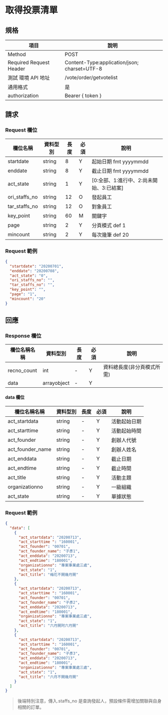 # 取得投票清單

## 規格

| 項目                    | 說明                                         |
| ----------------------- | -------------------------------------------- |
| Method                  | POST                                         |
| Required Request Header | Content-Type:application/json; charset=UTF-8 |
| 測試 環境 API 地址      | /vote/order/getvotelist                      |
| 通用格式                | 是                                           |
| authorization           | Bearer { token }                             |

## 請求

### Request 欄位

| 欄位名稱      | 資料型別 | 長度 | 必須 | 說明                                     |
| ------------- | -------- | ---- | ---- | ---------------------------------------- |
| startdate     | string   | 8    | Y    | 起始日期 fmt yyyymmdd                    |
| enddate       | string   | 8    | Y    | 截止日期 fmt yyyymmdd                    |
| act_state     | string   | 1    | Y    | [0:全部、1:進行中、2:尚未開始、3:已結案] |
| ori_staffs_no | string   | 12   | O    | 發起員工                                 |
| tar_staffs_no | string   | 12   | O    | 對象員工                                 |
| key_point     | string   | 60   | M    | 關鍵字                                   |
| page          | string   | 2    | Y    | 分頁模式 def 1                           |
| mincount      | string   | 2    | Y    | 每次幾筆 def 20                          |

### Request 範例

```json
{
  "startdate": "20200701",
  "enddate": "20200708",
  "act_state": "0",
  "ori_staffs_no": "",
  "tar_staffs_no": "",
  "key_point": "",
  "page": "1",
  "mincount": "20"
}
```

## 回應

### Response 欄位

| 欄位名稱名稱 | 資料型別    | 長度 | 必須 | 說明                       |
| ------------ | ----------- | ---- | ---- | -------------------------- |
| recno_count  | int         | -    | Y    | 資料總長度(非分頁模式所需) |
| data         | arrayobject | -    | Y    |                            |

#### data 欄位

| 欄位名稱名稱     | 資料型別 | 長度 | 必須 | 說明         |
| ---------------- | -------- | ---- | ---- | ------------ |
| act_startdata    | string   | -    | Y    | 活動起始日期 |
| act_starttime    | string   | -    | Y    | 活動起始時間 |
| act_founder      | string   | -    | Y    | 創辦人代號   |
| act_founder_name | string   | -    | Y    | 創辦人姓名   |
| act_enddata      | string   | -    | Y    | 截止日期     |
| act_endtime      | string   | -    | Y    | 截止時間     |
| act_title        | string   | -    | Y    | 活動主題     |
| organizationno   | string   | -    | Y    | 一級組織     |
| act_state        | string   | -    | Y    | 單據狀態     |

### Request 範例

```json
{
  "data": [
    {
      "act_startdata": "20200713",
      "act_starttime ": "160001",
      "act_founder": "00701",
      "act_founder_name": "子彥1",
      "act_enddata": "20200713",
      "act_endtime": "180001",
      "organizationno": "專案事業處三處",
      "act_state": "1",
      "act_title": "梅花不開幾月開"
    },
    {
      "act_startdata": "20200713",
      "act_starttime ": "160001",
      "act_founder": "00701",
      "act_founder_name": "子彥2",
      "act_enddata": "20200713",
      "act_endtime": "180001",
      "organizationno": "專案事業處三處",
      "act_state": "1",
      "act_title": "六月開阿六月開"
    },
    {
      "act_startdata": "20200713",
      "act_starttime ": "160001",
      "act_founder": "00701",
      "act_founder_name": "子彥3",
      "act_enddata": "20200713",
      "act_endtime": "180001",
      "organizationno": "專案事業處三處",
      "act_state": "1",
      "act_title": "六月不開幾月開"
    }
  ]
}
```

> 後端特別注意，傳入.staffs_no 是查詢發起人，預設條件需增加關聯與自身相關的訂單。
